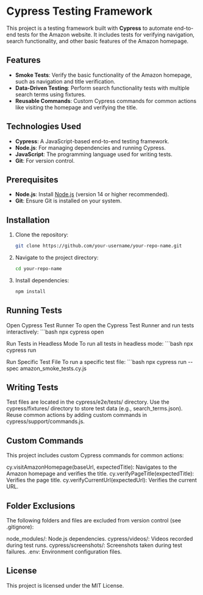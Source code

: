 # Cypress Testing Framework

This project is a testing framework built with **Cypress** to automate end-to-end tests for the Amazon website. It includes tests for verifying navigation, search functionality, and other basic features of the Amazon homepage.

## Features
- **Smoke Tests**: Verify the basic functionality of the Amazon homepage, such as navigation and title verification.
- **Data-Driven Testing**: Perform search functionality tests with multiple search terms using fixtures.
- **Reusable Commands**: Custom Cypress commands for common actions like visiting the homepage and verifying the title.

## Technologies Used
- **Cypress**: A JavaScript-based end-to-end testing framework.
- **Node.js**: For managing dependencies and running Cypress.
- **JavaScript**: The programming language used for writing tests.
- **Git**: For version control.


## Prerequisites
- **Node.js**: Install [Node.js](https://nodejs.org/) (version 14 or higher recommended).
- **Git**: Ensure Git is installed on your system.

## Installation
1. Clone the repository:
   ```bash
   git clone https://github.com/your-username/your-repo-name.git
2. Navigate to the project directory:
    ```bash
    cd your-repo-name
3. Install dependencies:
    ```bash
    npm install

## Running Tests
Open Cypress Test Runner
To open the Cypress Test Runner and run tests interactively:
    ```bash
    npx cypress open

Run Tests in Headless Mode
To run all tests in headless mode:
    ```bash
    npx cypress run

Run Specific Test File
To run a specific test file:
    ```bash
    npx cypress run --spec amazon_smoke_tests.cy.js

## Writing Tests
Test files are located in the cypress/e2e/tests/ directory.
Use the cypress/fixtures/ directory to store test data (e.g., search_terms.json).
Reuse common actions by adding custom commands in cypress/support/commands.js.

## Custom Commands
This project includes custom Cypress commands for common actions:

cy.visitAmazonHomepage(baseUrl, expectedTitle): Navigates to the Amazon homepage and verifies the title.
cy.verifyPageTitle(expectedTitle): Verifies the page title.
cy.verifyCurrentUrl(expectedUrl): Verifies the current URL.

## Folder Exclusions
The following folders and files are excluded from version control (see .gitignore):

node_modules/: Node.js dependencies.
cypress/videos/: Videos recorded during test runs.
cypress/screenshots/: Screenshots taken during test failures.
.env: Environment configuration files.

## License
This project is licensed under the MIT License.